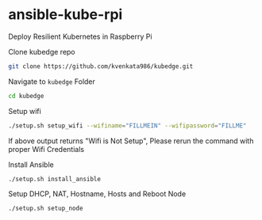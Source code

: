 # ansible-kube-rpi
Deploy Resilient Kubernetes in Raspberry Pi

Clone kubedge repo

```bash
git clone https://github.com/kvenkata986/kubedge.git
```

Navigate to `kubedge` Folder

```bash
cd kubedge
```

Setup wifi

```bash
./setup.sh setup_wifi --wifiname="FILLMEIN" --wifipassword="FILLME"
```

If above output returns "Wifi is Not Setup", Please rerun the command with proper Wifi Credentials

Install Ansible

```bash
./setup.sh install_ansible
```

Setup DHCP, NAT, Hostname, Hosts and Reboot Node

```bash
./setup.sh setup_node
```
